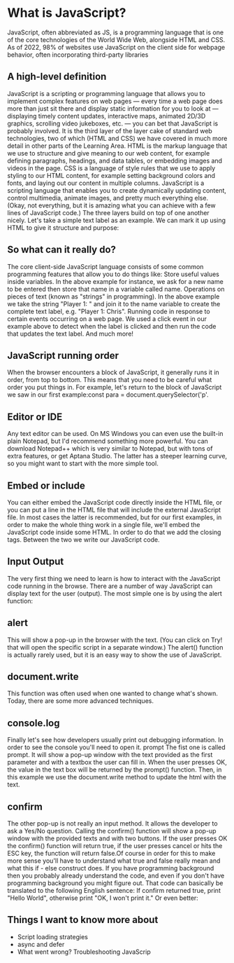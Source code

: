 # **What is JavaScript?** 
JavaScript, often abbreviated as JS, is a programming language that is one of the core technologies of the World Wide Web, alongside HTML and CSS. As of 2022, 98% of websites use JavaScript on the client side for webpage behavior, often incorporating third-party libraries
## **A high-level definition**
JavaScript is a scripting or programming language that allows you to implement complex features on web pages — every time a web page does more than just sit there and display static information for you to look at — displaying timely content updates, interactive maps, animated 2D/3D graphics, scrolling video jukeboxes, etc. — you can bet that JavaScript is probably involved. It is the third layer of the layer cake of standard web technologies, two of which (HTML and CSS) we have covered in much more detail in other parts of the Learning Area.
HTML is the markup language that we use to structure and give meaning to our web content, for example defining paragraphs, headings, and data tables, or embedding images and videos in the page.
CSS is a language of style rules that we use to apply styling to our HTML content, for example setting background colors and fonts, and laying out our content in multiple columns.
JavaScript is a scripting language that enables you to create dynamically updating content, control multimedia, animate images, and pretty much everything else. (Okay, not everything, but it is amazing what you can achieve with a few lines of JavaScript code.)
The three layers build on top of one another nicely. Let's take a simple text label as an example. We can mark it up using HTML to give it structure and purpose:

## **So what can it really do?**  
The core client-side JavaScript language consists of some common programming features that allow you to do things like:
Store useful values inside variables. In the above example for instance, we ask for a new name to be entered then store that name in a variable called name.
Operations on pieces of text (known as "strings" in programming). In the above example we take the string "Player 1: " and join it to the name variable to create the complete text label, e.g. "Player 1: Chris".
Running code in response to certain events occurring on a web page. We used a click event in our example above to detect when the label is clicked and then run the code that updates the text label.
And much more!

## **JavaScript running order**
When the browser encounters a block of JavaScript, it generally runs it in order, from top to bottom. This means that you need to be careful what order you put things in. For example, let's return to the block of JavaScript we saw in our first example:const para = document.querySelector('p'.
  
## **Editor or IDE**  
Any text editor can be used.
On MS Windows you can even use the built-in plain Notepad, but I'd recommend something more powerful. You can download Notepad++ which is very similar to Notepad, but with tons of extra features, or get Aptana Studio. The latter has a steeper learning curve, so you might want to start with the more simple tool.  
  
## **Embed or include**  
You can either embed the JavaScript code directly inside the HTML file, or you can put a line in the HTML file that will include the external JavaScript file. In most cases the latter is recommended, but for our first examples, in order to make the whole thing work in a single file, we'll embed the JavaScript code inside some HTML.  In order to do that we add the <script> opening and </script> closing tags. Between the two we write our JavaScript code.

## **Input Output**
The very first thing we need to learn is how to interact with the JavaScript code running in the browse. There are a number of way JavaScript can display text for the user (output). The most simple one is by using the alert function:
## **alert**
This will show a pop-up in the browser with the text. (You can click on Try! that will open the specific script in a separate window.) The alert() function is actually rarely used, but it is an easy way to show the use of JavaScript.
## **document.write**
This function was often used when one wanted to change what's shown. Today, there are some more advanced techniques.
## **console.log**
Finally let's see how developers usually print out debugging information.
In order to see the console you'll need to open it.
prompt The fist one is called prompt. It will show a pop-up window with the text provided as the first parameter and with a textbox the user can fill in. When the user presses OK, the value in the text box will be returned by the prompt() function. Then, in this example we use the document.write method to update the html with the text.
## **confirm**
The other pop-up is not really an input method. It allows the developer to ask a Yes/No question. Calling the confirm() function will show a pop-up window with the provided texts and with two buttons. If the user presses OK the confirm() function will return true, if the user presses cancel or hits the ESC key, the function will return false.Of course in order for this to make more sense you'll have to understand what true and false really mean and what this if - else construct does. If you have programming background then you probably already understand the code, and even if you don't have programming background you might figure out.
That code can basically be translated to the following English sentence:
If confirm returned true, print "Hello World", otherwise print "OK, I won't print it."
Or even better:

## **Things I want to know more about**
- Script loading strategies
- async and defer
- What went wrong? Troubleshooting JavaScrip

